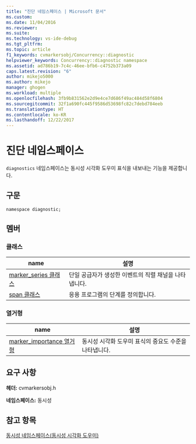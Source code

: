 ```yaml
---
title: "진단 네임스페이스 | Microsoft 문서"
ms.custom: 
ms.date: 11/04/2016
ms.reviewer: 
ms.suite: 
ms.technology: vs-ide-debug
ms.tgt_pltfrm: 
ms.topic: article
f1_keywords: cvmarkersobj/Concurrency::diagnostic
helpviewer_keywords: Concurrency::diagnostic namespace
ms.assetid: ad786b19-7c4c-46ee-bfb6-c4752b373a09
caps.latest.revision: "6"
author: mikejo5000
ms.author: mikejo
manager: ghogen
ms.workload: multiple
ms.openlocfilehash: 3fb9b831562e2d9e4ce7d686f49ac484d58f6804
ms.sourcegitcommit: 32f1a690fc445f9586d53698fc82c7debd784eeb
ms.translationtype: HT
ms.contentlocale: ko-KR
ms.lasthandoff: 12/22/2017
---
```

# <a name="diagnostic-namespace"></a>진단 네임스페이스
`diagnostics` 네임스페이스는 동시성 시각화 도우미 표식을 내보내는 기능을 제공합니다.  
  
## <a name="syntax"></a>구문  
  
```  
namespace diagnostic;  
```  
  
## <a name="members"></a>멤버  
  
### <a name="classes"></a>클래스  
  
|name|설명|  
|----------|-----------------|  
|[marker_series 클래스](../profiling/marker-series-class.md)|단일 공급자가 생성한 이벤트의 직렬 채널을 나타냅니다.|  
|[span 클래스](../profiling/span-class.md)|응용 프로그램의 단계를 정의합니다.|  
  
### <a name="enumerations"></a>열거형  
  
|name|설명|  
|----------|-----------------|  
|[marker_importance 열거형](../profiling/marker-importance-enumeration.md)|동시성 시각화 도우미 표식의 중요도 수준을 나타냅니다.|  
  
## <a name="requirements"></a>요구 사항  
 **헤더:** cvmarkersobj.h  
  
 **네임스페이스:** 동시성  
  
## <a name="see-also"></a>참고 항목  
 [동시성 네임스페이스(동시성 시각화 도우미)](../profiling/concurrency-namespace-concurrency-visualizer.md)